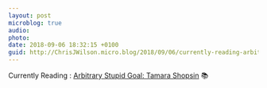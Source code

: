 ```yaml
---
layout: post
microblog: true
audio: 
photo: 
date: 2018-09-06 18:32:15 +0100
guid: http://ChrisJWilson.micro.blog/2018/09/06/currently-reading-arbitrary.html
---
```

Currently Reading : [Arbitrary Stupid Goal: Tamara Shopsin](http://www.amazon.com/dp/0374105863/?tag=minima0e-20) 📚
